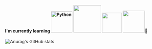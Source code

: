 #### I'm currently learning <img alt="Python" src ="https://img.shields.io/badge/Python-3776AB.svg?&style=for-the-badge&logo=Python&logoColor=white" width="70"/> <img src="https://img.shields.io/badge/bootstrap-%23563D7C.svg?style=for-the-badge&logo=bootstrap&logoColor=white" width="90"/> <img src="https://img.shields.io/badge/html5-%23E34F26.svg?style=for-the-badge&logo=html5&logoColor=white" width="65"/> <img src="https://img.shields.io/badge/Django-092E20?style=for-the-badge&logo=Django&logoColor=white" width="72"/>🌱  

![Anurag's GitHub stats](https://github-readme-stats.vercel.app/api?username=petteloiv&show_icons=true&theme=buefy)
